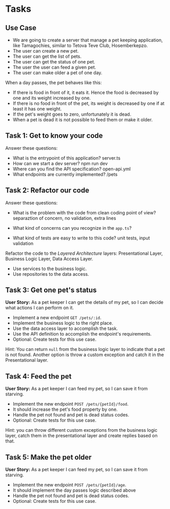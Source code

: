 # Tasks

## Use Case

- We are going to create a server that manage a pet keeping application, like Tamagochies, similar to Tetova Teve Club, Hosemberkepzo.
- The user can create a new pet.
- The user can get the list of pets.
- The user can get the status of one pet.
- The user the user can feed a given pet.
- The user can make older a pet of one day.

When a day passes, the pet behaves like this:

- If there is food in front of it, it eats it. Hence the food is decreased by one and its weight increased by one.
- If there is no food in front of the pet, its weight is decreased by one if at least it has one weight.
- If the pet's weight goes to zero, unfortunately it is dead.
- When a pet is dead it is not possible to feed them or make it older.

## Task 1: Get to know your code

Answer these questions:

- What is the entrypoint of this application? 
server.ts
- How can we start a dev server?
npm run dev
- Where can you find the API specification?
open-api.yml
- What endpoints are currently implemented?
/pets

## Task 2: Refactor our code

Answer these questions:

- What is the problem with the code from clean coding point of view?
separaztion of concern, no validation, extra lines
- What kind of concerns can you recognize in the `app.ts`?

- What kind of tests are easy to write to this code?
unit tests, input validation

Refactor the code to the *Layered Architecture* layers: Presentational Layer, Business Logic Layer, Data Access Layer.

- Use services to the business logic.
- Use repositories to the data access.

## Task 3: Get one pet's status

**User Story:** As a pet keeper I can get the details of my pet, so I can decide what actions I can perform on it.

- Implement a new endpoint `GET /pets/:id`.
- Implement the business logic to the right place.
- Use the data access layer to accomplish the task.
- Use the API definition to accomplish the endpoint's requirements.
- Optional: Create tests for this use case.

Hint: You can return `null` from the business logic layer to indicate that a pet is not found. Another option is throw a custom exception and catch it in the Presentational layer. 

## Task 4: Feed the pet

**User Story:** As a pet keeper I can feed my pet, so I can save it from starving.

- Implement the new endpoint `POST /pets/{petId}/food`.
- It should increase the pet's food property by one.
- Handle the pet not found and pet is dead status codes.
- Optional: Create tests for this use case.

Hint: you can throw different custom exceptions from the business logic layer, catch them in the presentational layer
and create replies based on that.

## Task 5: Make the pet older

**User Story:** As a pet keeper I can feed my pet, so I can save it from starving.

- Implement the new endpoint `POST /pets/{petId}/age`.
- It should implement the day passes logic described above
- Handle the pet not found and pet is dead status codes.
- Optional: Create tests for this use case.



